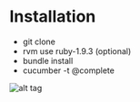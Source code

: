 # Installation
* git clone
* rvm use ruby-1.9.3 (optional)
* bundle install
* cucumber -t @complete

![alt tag](https://raw.github.com/feelobot/cucumber_sauce_tests/master/img.png)
